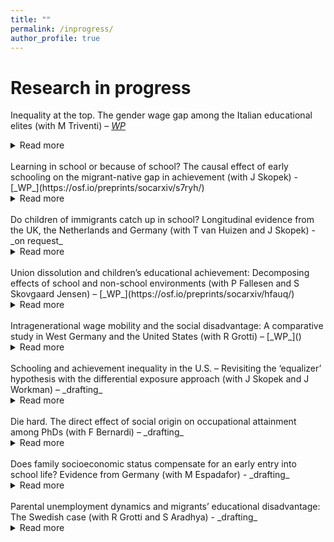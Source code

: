 ```yaml
---
title: ""
permalink: /inprogress/
author_profile: true
---
```


# Research in progress
Inequality at the top. The gender wage gap among the Italian educational elites (with M Triventi) – [_WP_](https://osf.io/preprints/socarxiv/updgw/)
<details> <summary>Read more</summary>
Does a gender earnings gap exist at the top of the educational distribution? Based on population data on two recent cohorts of PhD graduates in Italy, we find that women’s monthly earnings are on average 16% lower than men’s after 5–6 years in the labor market. The gender earnings gap is even wider at the bottom and top of the earnings distribution, reaching approximately 22% and 19%, respectively. Educational pathways before and during PhD studies, occupational characteristics, and family situation explain almost half of women’s average penalty and working hours alone one-fifth of it. The strongest penalties at the bottom and top of the earnings distribution remain largely unexplained.
</details> <br>
Learning in school or because of school? The causal effect of early schooling on the migrant-native gap in achievement (with J Skopek) - [_WP_](https://osf.io/preprints/socarxiv/s7ryh/)
<details>
<summary>Read more</summary>
Are schools engines of integration? Our study examines the learning outcomes of first-grade students from immigrant versus native families in Germany. We use a differential exposure approach to decompose learning over the school year into two causally distinct components: learning by exposure to schooling (school factors) a vis learning by being older at test (non-school factors). Data came from the nationally representative National Educational Panel Study. Our results demonstrate the importance of school exposure for learning but indicate no support for the idea that schools reduce migration-related inequality in achievements. Children from non-western immigrants, who experiences the largest penalties, progress in learning at lower rates compared to other immigrant groups. Non-westerners’ decelerated learning is entirely explained by the low benefits of schooling. We conclude that German primary schools do not work as engines of integration because immigrant groups with the largest educational disadvantage benefit the least from school exposure.
</details>
<br>
Do children of immigrants catch up in school? Longitudinal evidence from the UK, the Netherlands and Germany (with T van Huizen and J Skopek) - _on request_
<details>
<summary>Read more</summary>
This paper studies the development of language achievement of children with immigrant parents in comparison to those with native-born parents from preschool to end of primary school. We use longitudinal data from the UK, Germany and the Netherlands and apply instrumental variable estimation to address measurement error in test scores. Our findings show that second-generation migrant children are at significant disadvantage before the start of school but on average catch up during primary schooling.  In all three countries, we found no additional migration penalties over the school years when comparing children with immigrant and native-born parents who had the same language achievement at preschool age. In the UK, significant additional premiums are found and children with foreign-born parents outperform children with native-born parents with comparable language skills in preschool. However, the results show substantial heterogeneity by ethnicity and country of origin. Children with Turkish parents are the only migrant group that does not show any sign of catching up but rather experiences additional penalties in achievement during primary schooling.
</details>
<br>
Union dissolution and children’s educational achievement: Decomposing effects of school and non-school environments (with P Fallesen and S Skovgaard
Jensen) – [_WP_](https://osf.io/preprints/socarxiv/hfauq/)
<details>
<summary>Read more</summary>
We study whether the educational disadvantage of children from households where parents have dissolved their union is due to initial selection, less return to learning from time in school, or less return to learning from time spent in non-school environments. Using a differential exposure approach, we conceptualize and identify children’s learning as a function of joint exposure to school and non-school environments. We use test scores from biannual nationwide reading comprehension tests of all Danish public-school children including information on test date and yearly information on parental separation. We consistently find lower returns to exposure to non-school environment for children who have experienced union dissolution across grades. Parental union dissolution functions as a dosage treatment. Placebo regressions and dosage treatment models make plausible a causal interpretation of the findings. Results indicate that degrading non-school environment following parental union dissolution decreases children’s learning, thereby increasing inequality in educational achievement across family forms.
</details>
<br>
Intragenerational wage mobility and the social disadvantage: A comparative study in West Germany and the United States (with R Grotti) – [_WP_]()
<details>
<summary>Read more</summary>
This article studies wage mobility over the early career in West Germany and the United States. We examine (1) the extent of intragenerational wage fluctuations; (2) whether they structure into upward mobility trends or remains volatile variations; and (3) whether mobility trends align with classical stratification dimensions (gender, social origin, and education). We highlight three main findings. First, intragenerational wage fluctuations are stronger in the United States compared with West Germany. Second, wage fluctuations translate into steeper trends of upward mobility in West Germany compared with the United States, where there is stronger heterogeneity in wage trends across individuals and year-to-year volatility. Last, we find persistent intragenerational wage inequality by gender, social origin, and education. These results point toward the idea that higher wage fluctuations in the United States do not reflect opportunities for upward mobility but rather uncertainty around the prospects of wage progression.
</details>
<br>
Schooling and achievement inequality in the U.S. – Revisiting the ‘equalizer’ hypothesis with the differential exposure approach (with J Skopek and J Workman) – _drafting_
<details>
<summary>Read more</summary>
</details>
<br>
Die hard. The direct effect of social origin on occupational attainment among PhDs (with F Bernardi) – _drafting_
<details>
<summary>Read more</summary>
  
</details>
<br>
Does family socioeconomic status compensate for an early entry into school life? Evidence from Germany (with M Espadafor) - _drafting_
<details>
<summary>Read more</summary>
  
</details>
<br>
Parental unemployment dynamics and migrants’ educational disadvantage: The Swedish case (with R Grotti and S Aradhya) - _drafting_
<details>
<summary>Read more</summary>
  
</details>
<br>


<!--

-->
